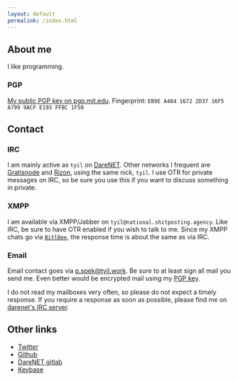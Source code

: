 ```yaml
---
layout: default
permalink: /index.html
---
```


## About me
I like programming.

### PGP
[My public PGP key on pgp.mit.edu][pubkey].
Fingerprint: `EB9E A484 1672 2D37 16F5  A799 9ACF E193 FFBC 1F50`

## Contact
### IRC
I am mainly active as `tyil` on [DareNET][darenet]. Other networks I frequent
are [Gratisnode][freenode] and [Rizon][rizon], using the same nick, `tyil`. I
use OTR for private messages on IRC, so be sure you use this if you want to
discuss something in private.

### XMPP
I am available via XMPP/Jabber on `tyil@national.shitposting.agency`. Like IRC,
be sure to have OTR enabled if you wish to talk to me. Since my XMPP chats go
via [`BitlBee`][bitlbee], the response time is about the same as via IRC.

### Email
Email contact goes via [p.spek@tyil.work][mail]. Be sure to at least sign all
mail you send me. Even better would be encrypted mail using my [PGP
key][pubkey].

I do not read my mailboxes very often, so please do not expect a timely
response. If you require a response as soon as possible, please find me on
[darenet's IRC server][darenet].

## Other links
- [Twitter][twitter]
- [Github][github]
- [DareNET gitlab][c.darenet]
- [Keybase][keybase]

[bitlbee]: https://www.bitlbee.org/main.php/news.r.html
[mail]: mailto:p.spek@tyil.work
[c.darenet]: https://c.darenet.org/u/tyil
[darenet]: https://darenet.org
[freenode]: https://freenode.net
[github]: https://github.com/Tyil
[keybase]: https://keybase.io/tyil
[pubkey]: https://pgp.mit.edu/pks/lookup?op=vindex&search=0x9ACFE193FFBC1F50
[rizon]: https://rizon.net
[twitter]: https://twitter.com/tyilanmenyn

